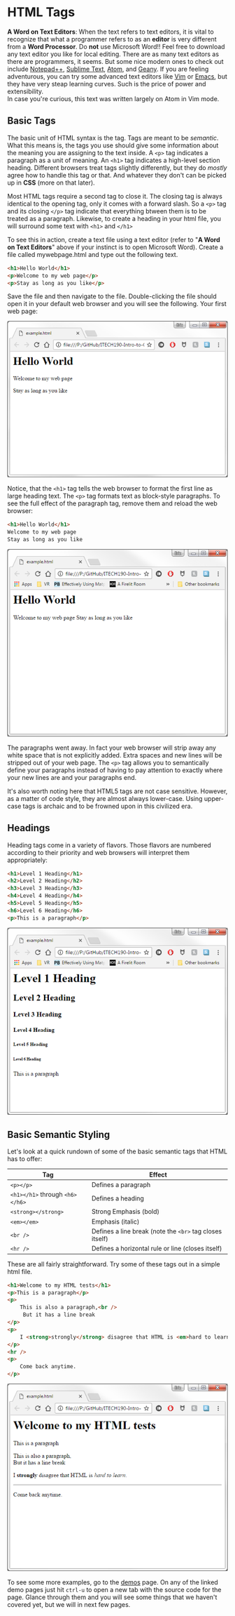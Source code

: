 # HTML Tags

<div class="alert alert-info"><strong>A Word on Text Editors</strong>: When the text refers to text editors, it is vital to recognize that what a programmer refers to as an <strong>editor</strong> is very different from a <strong>Word Processor</strong>. Do <strong>not</strong> use Microsoft Word!! Feel free to download any text editor you like for local editing. There are as many text editors as there are programmers, it seems. But some nice modern ones to check out include <a href="https://notepad-plus-plus.org/">Notepad++</a>, <a href="https://www.sublimetext.com/">Sublime Text</a>, <a href="https://atom.io/">Atom</a>, and <a href="https://www.geany.org/">Geany</a>. If you are feeling adventurous, you can try some advanced text editors like <a href="http://www.vim.org/">Vim</a> or <a href="https://www.gnu.org/software/emacs/">Emacs</a>, but they have very steap learning curves. Such is the price of power and extensibility.<br> In case you're curious, this text was written largely on Atom in Vim mode.</div>

## Basic Tags

The basic unit of HTML syntax is the tag. Tags are meant to be _semantic_. What this means is, the tags you use should give some information about the meaning you are assigning to the text inside. A `<p>` tag indicates a paragraph as a unit of meaning. An `<h1>` tag indicates a high-level section heading. Different browsers treat tags slightly differently, but they do _mostly_ agree how to handle this tag or that. And whatever they don't can be picked up in **CSS** (more on that later).

Most HTML tags require a second tag to close it. The closing tag is always identical to the opening tag, only it comes with a forward slash. So a `<p>` tag and its closing `</p>` tag indicate that everything btween them is to be treated as a paragraph. Likewise, to create a heading in your html file, you will surround some text with `<h1>` and `</h1>`

To see this in action, create a text file using a text editor (refer to "**A Word on Text Editors**" above if your instinct is to open Microsoft Word). Create a file called mywebpage.html and type out the following text.

```html
<h1>Hello World</h1>
<p>Welcome to my web page</p>
<p>Stay as long as you like</p>
```

Save the file and then navigate to the file. Double-clicking the file should open it in your default web browser and you will see the following. Your first web page:

![1]

Notice, that the `<h1>` tag tells the web browser to format the first line as large heading text. The `<p>` tag formats text as block-style paragraphs. To see the full effect of the paragraph tag, remove them and reload the web browser:

```html
<h1>Hello World</h1>
Welcome to my web page
Stay as long as you like
```

![2]

The paragraphs went away. In fact your web browser will strip away any white space that is not explicitly added. Extra spaces and new lines will be stripped out of your web page. The `<p>` tag allows you to semantically define your paragraphs instead of having to pay attention to exactly where your new lines are and your paragraphs end.

It's also worth noting here that HTML5 tags are not case sensitive. However, as a matter of code style, they are almost always lower-case. Using upper-case tags is archaic and to be frowned upon in this civilized era.

## Headings

Heading tags come in a variety of flavors. Those flavors are numbered according to their priority and web browsers will interpret them appropriately:

```html
<h1>Level 1 Heading</h1>
<h2>Level 2 Heading</h2>
<h3>Level 3 Heading</h3>
<h4>Level 4 Heading</h4>
<h5>Level 5 Heading</h5>
<h6>Level 6 Heading</h6>
<p>This is a paragraph</p>
```

![3]

## Basic Semantic Styling

Let's look at a quick rundown of some of the basic semantic tags that HTML has to offer:

|Tag|Effect|
|---|---|
|`<p></p>`|Defines a paragraph|
|`<h1></h1>` through `<h6></h6>`| Defines a heading|
|`<strong></strong>`|Strong Emphasis (bold)|
|`<em></em>`|Emphasis (italic)|
|`<br />` | Defines a line break (note the `<br>` tag closes itself)|
|`<hr />` | Defines a horizontal rule or line (closes itself)|

These are all fairly straightforward. Try some of these tags out in a simple html file.

```html
<h1>Welcome to my HTML tests</h1>
<p>This is a paragraph</p>
<p>
    This is also a paragraph,<br />
     But it has a line break
</p>
<p>
    I <strong>strongly</strong> disagree that HTML is <em>hard to learn</em>.
</p>
<hr />
<p>
    Come back anytime.
</p>
```
![4]

To see some more examples, go to the [demos] page. On any of the linked demo pages just hit `ctrl-u` to open a new tab with the source code for the page. Glance through them and you will see some things that we haven't covered yet, but we will in next few pages.

<!-- Links -->
[demos]: http://itech190.erickuha.com/

<!-- Images -->
[1]: images/1.png
[2]: images/2.png
[3]: images/3.png
[4]: images/4.png
